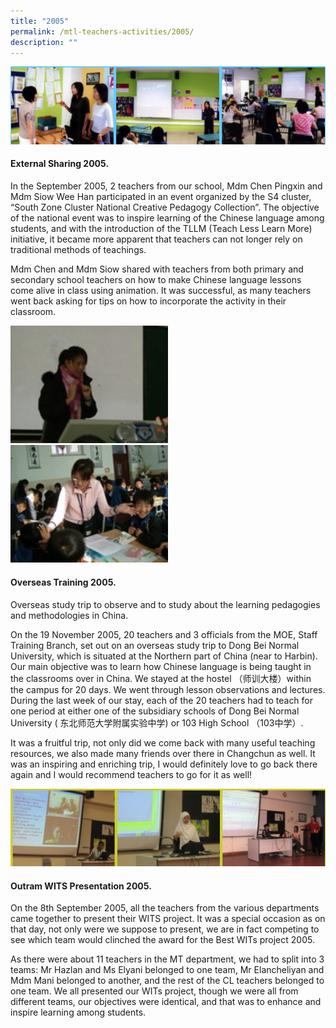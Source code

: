 ```yaml
---
title: "2005"
permalink: /mtl-teachers-activities/2005/
description: ""
---
```

![](/images/MTL%20Teachers%20Activities/2005/A1.png)

#### **External Sharing 2005.**

In the September 2005, 2 teachers from our school, Mdm Chen Pingxin and Mdm Siow Wee Han participated in an event organized by the S4 cluster, “South Zone Cluster National Creative Pedagogy Collection”. The objective of the national event was to inspire learning of the Chinese language among students, and with the introduction of the TLLM (Teach Less Learn More) initiative, it became more apparent that teachers can not longer rely on traditional methods of teachings.

Mdm Chen and Mdm Siow shared with teachers from both primary and secondary school teachers on how to make Chinese language lessons come alive in class using animation. It was successful, as many teachers went back asking for tips on how to incorporate the activity in their classroom.

<img style="width:50%;height:50%" src="/images/MTL%20Teachers%20Activities/2005/A2.jpg">
<img style="width:50%;height:50%" src="/images/MTL%20Teachers%20Activities/2005/A3.jpg">

#### **Overseas Training 2005.**

Overseas study trip to observe and to study about the learning pedagogies and methodologies in China.

On the 19 November 2005, 20 teachers and 3 officials from the MOE, Staff Training Branch, set out on an overseas study trip to Dong Bei Normal University, which is situated at the Northern part of China (near to Harbin). Our main objective was to learn how Chinese language is being taught in the classrooms over in China. We stayed at the hostel （师训大楼）within the campus for 20 days. We went through lesson observations and lectures. During the last week of our stay, each of the 20 teachers had to teach for one period at either one of the subsidiary schools of Dong Bei Normal University ( 东北师范大学附属实验中学) or 103 High School （103中学）.

It was a fruitful trip, not only did we come back with many useful teaching resources, we also made many friends over there in Changchun as well. It was an inspiring and enriching trip, I would definitely love to go back there again and I would recommend teachers to go for it as well!

![](/images/MTL%20Teachers%20Activities/2005/A4.png)

#### **Outram WITS Presentation 2005.**

On the 8th September 2005, all the teachers from the various departments came together to present their WITS project. It was a special occasion as on that day, not only were we suppose to present, we are in fact competing to see which team would clinched the award for the Best WITs project 2005.

As there were about 11 teachers in the MT department, we had to split into 3 teams: Mr Hazlan and Ms Elyani belonged to one team, Mr Elancheliyan and Mdm Mani belonged to another, and the rest of the CL teachers belonged to one team. We all presented our WITs project, though we were all from different teams, our objectives were identical, and that was to enhance and inspire learning among students.

